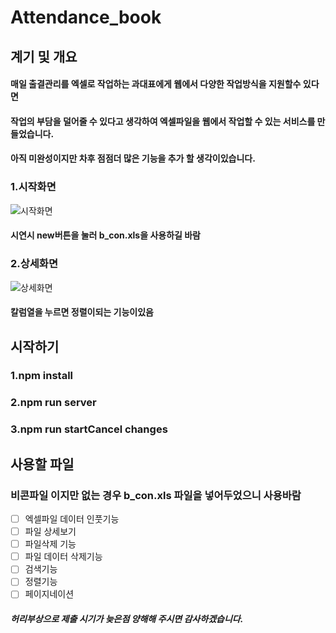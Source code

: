 # Attendance_book
## 계기 및 개요
#### 매일 출결관리를 엑셀로 작업하는 과대표에게 웹에서 다양한 작업방식을 지원할수 있다면
#### 작업의 부담을 덜어줄 수 있다고 생각하여 엑셀파일을 웹에서 작업할 수 있는 서비스를 만들었습니다.
#### 아직 미완성이지만 차후 점점더 많은 기능을 추가 할 생각이있습니다.
### 1.시작화면
![시작화면](https://user-images.githubusercontent.com/80089414/187182034-45e6807b-6e91-4268-8214-95cd192d6d88.PNG)
#### 시연시 new버튼을 눌러 b_con.xls을 사용하길 바람 
### 2.상세화면
![상세화면](https://user-images.githubusercontent.com/80089414/187182396-1b45a30b-25c1-40f4-8804-af17ff9b37ce.PNG)
#### 칼럼열을 누르면 정렬이되는 기능이있음
## 시작하기
### 1.npm install
### 2.npm run server
### 3.npm run startCancel changes
## 사용할 파일
### 비콘파일 이지만 없는 경우 b_con.xls 파일을 넣어두었으니 사용바람
- [ ] 엑셀파일 데이터 인풋기능
- [ ] 파일 상세보기
- [ ] 파일삭제 기능
- [ ] 파일 데이터 삭제기능
- [ ] 검색기능
- [ ] 정렬기능
- [ ] 페이지네이션
##### 허리부상으로 제출 시기가 늦은점 양해해 주시면 감사하겠습니다.
